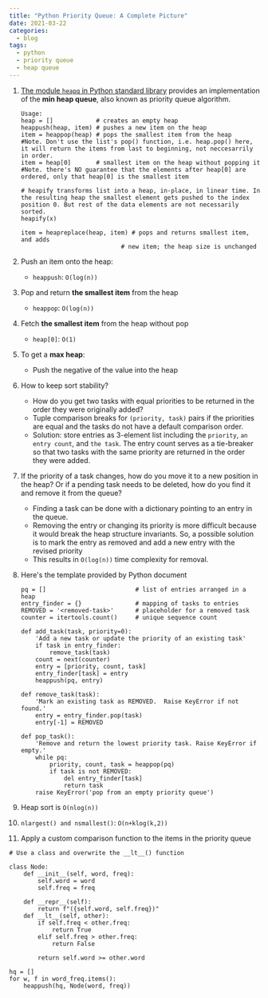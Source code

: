```yaml
---
title: "Python Priority Queue: A Complete Picture"
date: 2021-03-22
categories:
  - blog
tags:
  - python
  - priority queue
  - heap queue
---
```


1. [The module `heapq` in Python standard library][Python heapq Heap Queue Algorithm] provides an implementation of the **min heap queue**, also known as priority queue algorithm. 
    ```
    Usage:
    heap = []            # creates an empty heap
    heappush(heap, item) # pushes a new item on the heap
    item = heappop(heap) # pops the smallest item from the heap
    #Note. Don't use the list's pop() function, i.e. heap.pop() here, it will return the items from last to beginning, not neccesarrily in order.
    item = heap[0]       # smallest item on the heap without popping it
    #Note. there's NO guarantee that the elements after heap[0] are ordered, only that heap[0] is the smallest item
    
    # heapify transforms list into a heap, in-place, in linear time. In the resulting heap the smallest element gets pushed to the index position 0. But rest of the data elements are not necessarily sorted.
    heapify(x)           
    
    item = heapreplace(heap, item) # pops and returns smallest item, and adds
                                # new item; the heap size is unchanged
    ```

2. Push an item onto the heap:
    * `heappush`: `O(log(n))`

3. Pop and return **the smallest item** from the heap
    * `heappop`: `O(log(n))`

4. Fetch **the smallest item** from the heap without pop
    * `heap[0]`: `O(1)`

5. To get a **max heap**:
    * Push the negative of the value into the heap

6. How to keep sort stability? 
    * How do you get two tasks with equal priorities to be returned in the order they were originally added?
    * Tuple comparison breaks for `(priority, task)` pairs if the priorities are equal and the tasks do not have a default comparison order.
    * Solution: store entries as 3-element list including the `priority`, `an entry count`, and `the task`. The entry count serves as a tie-breaker so that two tasks with the same priority are returned in the order they were added. 

7. If the priority of a task changes, how do you move it to a new position in the heap? Or if a pending task needs to be deleted, how do you find it and remove it from the queue?
    * Finding a task can be done with a dictionary pointing to an entry in the queue.
    * Removing the entry or changing its priority is more difficult because it would break the heap structure invariants. So, a possible solution is to mark the entry as removed and add a new entry with the revised priority
    * This results in `O(log(n))` time complexity for removal.

8. Here's the template provided by Python document

    ```
    pq = []                         # list of entries arranged in a heap
    entry_finder = {}               # mapping of tasks to entries
    REMOVED = '<removed-task>'      # placeholder for a removed task
    counter = itertools.count()     # unique sequence count

    def add_task(task, priority=0):
        'Add a new task or update the priority of an existing task'
        if task in entry_finder:
            remove_task(task)
        count = next(counter)
        entry = [priority, count, task]
        entry_finder[task] = entry
        heappush(pq, entry)

    def remove_task(task):
        'Mark an existing task as REMOVED.  Raise KeyError if not found.'
        entry = entry_finder.pop(task)
        entry[-1] = REMOVED

    def pop_task():
        'Remove and return the lowest priority task. Raise KeyError if empty.'
        while pq:
            priority, count, task = heappop(pq)
            if task is not REMOVED:
                del entry_finder[task]
                return task
        raise KeyError('pop from an empty priority queue')

    ```

9. Heap sort is `O(nlog(n))`

10. `nlargest() and nsmallest()`: `O(n+klog(k,2))`

11. Apply a custom comparison function to the items in the priority queue
```
# Use a class and overwrite the __lt__() function

class Node:
    def __init__(self, word, freq):
        self.word = word
        self.freq = freq
    
    def __repr__(self):
        return f"({self.word, self.freq})"
    def __lt__(self, other):
        if self.freq < other.freq:
            return True
        elif self.freq > other.freq:
            return False
        
        return self.word >= other.word

hq = []
for w, f in word_freq.items():
    heappush(hq, Node(word, freq))        
```





[Python heapq Heap Queue Algorithm]: https://docs.python.org/3/library/heapq.html